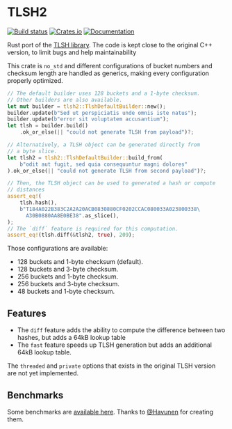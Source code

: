 # TLSH2

[![Build status](https://github.com/vthib/tlsh/actions/workflows/ci.yml/badge.svg)](https://github.com/vthib/boreal/tlsh/workflows/ci.yml)
[![Crates.io](https://img.shields.io/crates/v/tlsh2.svg)](https://crates.io/crates/tlsh2)
[![Documentation](https://docs.rs/tlsh2/badge.svg)](https://docs.rs/tlsh2)

Rust port of the [TLSH library](https://github.com/trendmicro/tlsh).
The code is kept close to the original C++ version, to limit bugs and help maintainability

This crate is `no_std` and different configurations of bucket numbers and checksum length
are handled as generics, making every configuration properly optimized.

```rust
// The default builder uses 128 buckets and a 1-byte checksum.
// Other builders are also available.
let mut builder = tlsh2::TlshDefaultBuilder::new();
builder.update(b"Sed ut perspiciatis unde omnis iste natus");
builder.update(b"error sit voluptatem accusantium");
let tlsh = builder.build()
    .ok_or_else(|| "could not generate TLSH from payload")?;

// Alternatively, a TLSH object can be generated directly from
// a byte slice.
let tlsh2 = tlsh2::TlshDefaultBuilder::build_from(
    b"odit aut fugit, sed quia consequuntur magni dolores"
).ok_or_else(|| "could not generate TLSH from second payload")?;

// Then, the TLSH object can be used to generated a hash or compute
// distances
assert_eq!(
    tlsh.hash(),
    b"T184A022B383C2A2A20ACB0830880CF0202CCAC080033A023800338\
      A30B0880AA8E0BE38".as_slice(),
);
// The `diff` feature is required for this computation.
assert_eq!(tlsh.diff(&tlsh2, true), 209);
```

Those configurations are available:
- 128 buckets and 1-byte checksum (default).
- 128 buckets and 3-byte checksum.
- 256 buckets and 1-byte checksum.
- 256 buckets and 3-byte checksum.
- 48 buckets and 1-byte checksum.

## Features

- The `diff` feature adds the ability to compute the difference between two hashes,
  but adds a 64kB lookup table
- The `fast` feature speeds up TLSH generation but adds an additional 64kB lookup table.

The `threaded` and `private` options that exists in the original TLSH version
are not yet implemented.

## Benchmarks

Some benchmarks are [available here](https://github.com/Havunen/tlsh_benchmark).
Thanks to [@Havunen](https://github.com/Havunen) for creating them.
